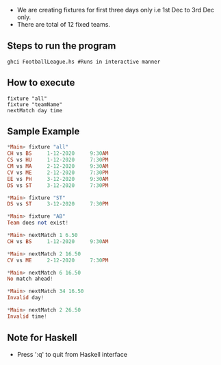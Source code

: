 - We are creating fixtures for first three days only i.e 1st Dec to 3rd Dec only.
- There are total of 12 fixed teams.

## Steps to run the program
    ghci FootballLeague.hs #Runs in interactive manner
    
## How to execute
    fixture "all"
    fixture "teamName"
    nextMatch day time

## Sample Example
```haskell
*Main> fixture "all"
CH vs BS     1-12-2020     9:30AM
CS vs HU     1-12-2020     7:30PM
CM vs MA     2-12-2020     9:30AM
CV vs ME     2-12-2020     7:30PM
EE vs PH     3-12-2020     9:30AM
DS vs ST     3-12-2020     7:30PM

*Main> fixture "ST"
DS vs ST     3-12-2020     7:30PM

*Main> fixture "AB"
Team does not exist!

*Main> nextMatch 1 6.50
CH vs BS     1-12-2020     9:30AM

*Main> nextMatch 2 16.50
CV vs ME     2-12-2020     7:30PM

*Main> nextMatch 6 16.50
No match ahead!

*Main> nextMatch 34 16.50
Invalid day!

*Main> nextMatch 2 26.50
Invalid time!
````

## Note for Haskell
 - Press ':q' to quit from Haskell interface
